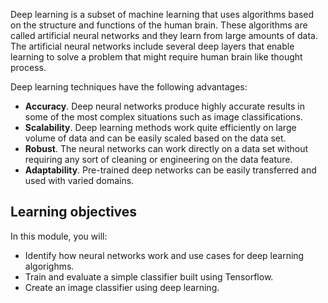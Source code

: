 
Deep learning is a subset of machine learning that uses algorithms based on the structure and functions of the human brain.  These algorithms are called artificial neural networks and they learn from large amounts of data. The artificial neural networks include several deep layers that enable learning to solve a problem that might require human brain like thought process. 

Deep learning techniques have the following advantages:
- **Accuracy**. Deep neural networks produce highly accurate results in some of the most complex situations such as image classifications.
- **Scalability**. Deep learning methods work quite efficiently on large volume of data and can be easily scaled based on the data set.
- **Robust**. The neural networks can work directly on a data set without requiring any sort of cleaning or engineering on the data feature.
- **Adaptability**. Pre-trained deep networks can be easily transferred and used with varied domains.

## Learning objectives

In this module, you will:

  - Identify how neural networks work and use cases for deep learning algorighms.
  - Train and evaluate a simple classifier built using Tensorflow. 
  - Create an image classifier using deep learning.